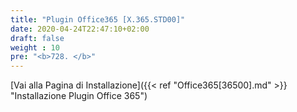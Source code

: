 ```yaml
---
title: "Plugin Office365 [X.365.STD00]"
date: 2020-04-24T22:47:10+02:00
draft: false
weight : 10
pre: "<b>728. </b>"
---
```


[Vai alla Pagina di Installazione]({{< ref "Office365[36500].md" >}} "Installazione Plugin Office 365")
